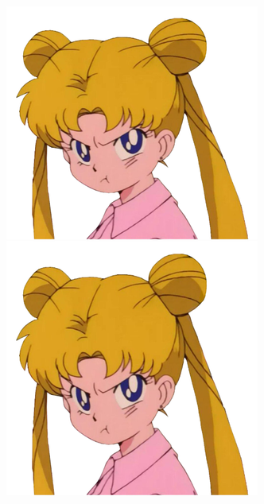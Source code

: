 <a href="https://example.com">
  <img src="image.png" alt="Icon" />
</a>

<a href="https://chelcey.github.io/Github-Practice/abcProjects">
  <img src="image.png" alt="Projects" width="512" height="512" />
</a>




